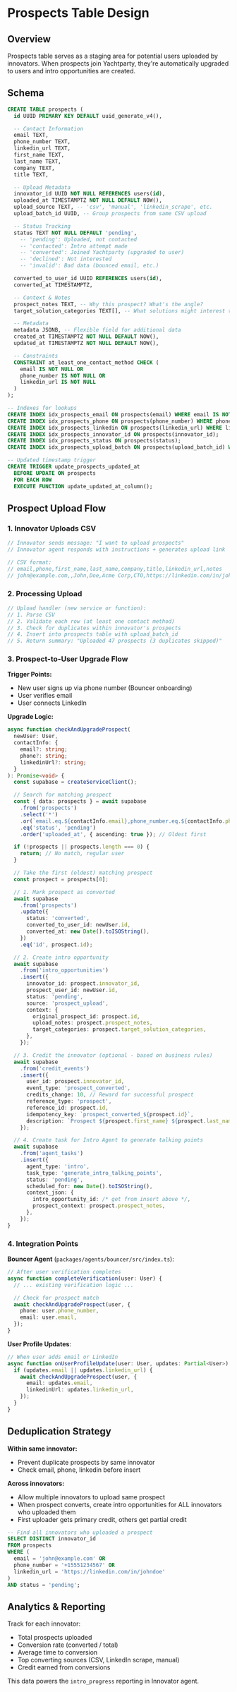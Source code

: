 # Prospects Table Design

## Overview
Prospects table serves as a staging area for potential users uploaded by innovators. When prospects join Yachtparty, they're automatically upgraded to users and intro opportunities are created.

## Schema

```sql
CREATE TABLE prospects (
  id UUID PRIMARY KEY DEFAULT uuid_generate_v4(),

  -- Contact Information
  email TEXT,
  phone_number TEXT,
  linkedin_url TEXT,
  first_name TEXT,
  last_name TEXT,
  company TEXT,
  title TEXT,

  -- Upload Metadata
  innovator_id UUID NOT NULL REFERENCES users(id),
  uploaded_at TIMESTAMPTZ NOT NULL DEFAULT NOW(),
  upload_source TEXT, -- 'csv', 'manual', 'linkedin_scrape', etc.
  upload_batch_id UUID, -- Group prospects from same CSV upload

  -- Status Tracking
  status TEXT NOT NULL DEFAULT 'pending',
    -- 'pending': Uploaded, not contacted
    -- 'contacted': Intro attempt made
    -- 'converted': Joined Yachtparty (upgraded to user)
    -- 'declined': Not interested
    -- 'invalid': Bad data (bounced email, etc.)

  converted_to_user_id UUID REFERENCES users(id),
  converted_at TIMESTAMPTZ,

  -- Context & Notes
  prospect_notes TEXT, -- Why this prospect? What's the angle?
  target_solution_categories TEXT[], -- What solutions might interest them?

  -- Metadata
  metadata JSONB, -- Flexible field for additional data
  created_at TIMESTAMPTZ NOT NULL DEFAULT NOW(),
  updated_at TIMESTAMPTZ NOT NULL DEFAULT NOW(),

  -- Constraints
  CONSTRAINT at_least_one_contact_method CHECK (
    email IS NOT NULL OR
    phone_number IS NOT NULL OR
    linkedin_url IS NOT NULL
  )
);

-- Indexes for lookups
CREATE INDEX idx_prospects_email ON prospects(email) WHERE email IS NOT NULL;
CREATE INDEX idx_prospects_phone ON prospects(phone_number) WHERE phone_number IS NOT NULL;
CREATE INDEX idx_prospects_linkedin ON prospects(linkedin_url) WHERE linkedin_url IS NOT NULL;
CREATE INDEX idx_prospects_innovator_id ON prospects(innovator_id);
CREATE INDEX idx_prospects_status ON prospects(status);
CREATE INDEX idx_prospects_upload_batch ON prospects(upload_batch_id) WHERE upload_batch_id IS NOT NULL;

-- Updated timestamp trigger
CREATE TRIGGER update_prospects_updated_at
  BEFORE UPDATE ON prospects
  FOR EACH ROW
  EXECUTE FUNCTION update_updated_at_column();
```

## Prospect Upload Flow

### 1. Innovator Uploads CSV
```typescript
// Innovator sends message: "I want to upload prospects"
// Innovator agent responds with instructions + generates upload link

// CSV format:
// email,phone,first_name,last_name,company,title,linkedin_url,notes
// john@example.com,,John,Doe,Acme Corp,CTO,https://linkedin.com/in/johndoe,Needs data platform
```

### 2. Processing Upload
```typescript
// Upload handler (new service or function):
// 1. Parse CSV
// 2. Validate each row (at least one contact method)
// 3. Check for duplicates within innovator's prospects
// 4. Insert into prospects table with upload_batch_id
// 5. Return summary: "Uploaded 47 prospects (3 duplicates skipped)"
```

### 3. Prospect-to-User Upgrade Flow

**Trigger Points:**
- New user signs up via phone number (Bouncer onboarding)
- User verifies email
- User connects LinkedIn

**Upgrade Logic:**
```typescript
async function checkAndUpgradeProspect(
  newUser: User,
  contactInfo: {
    email?: string;
    phone?: string;
    linkedinUrl?: string;
  }
): Promise<void> {
  const supabase = createServiceClient();

  // Search for matching prospect
  const { data: prospects } = await supabase
    .from('prospects')
    .select('*')
    .or(`email.eq.${contactInfo.email},phone_number.eq.${contactInfo.phone},linkedin_url.eq.${contactInfo.linkedinUrl}`)
    .eq('status', 'pending')
    .order('uploaded_at', { ascending: true }); // Oldest first

  if (!prospects || prospects.length === 0) {
    return; // No match, regular user
  }

  // Take the first (oldest) matching prospect
  const prospect = prospects[0];

  // 1. Mark prospect as converted
  await supabase
    .from('prospects')
    .update({
      status: 'converted',
      converted_to_user_id: newUser.id,
      converted_at: new Date().toISOString(),
    })
    .eq('id', prospect.id);

  // 2. Create intro opportunity
  await supabase
    .from('intro_opportunities')
    .insert({
      innovator_id: prospect.innovator_id,
      prospect_user_id: newUser.id,
      status: 'pending',
      source: 'prospect_upload',
      context: {
        original_prospect_id: prospect.id,
        upload_notes: prospect.prospect_notes,
        target_categories: prospect.target_solution_categories,
      },
    });

  // 3. Credit the innovator (optional - based on business rules)
  await supabase
    .from('credit_events')
    .insert({
      user_id: prospect.innovator_id,
      event_type: 'prospect_converted',
      credits_change: 10, // Reward for successful prospect
      reference_type: 'prospect',
      reference_id: prospect.id,
      idempotency_key: `prospect_converted_${prospect.id}`,
      description: `Prospect ${prospect.first_name} ${prospect.last_name} joined Yachtparty`,
    });

  // 4. Create task for Intro Agent to generate talking points
  await supabase
    .from('agent_tasks')
    .insert({
      agent_type: 'intro',
      task_type: 'generate_intro_talking_points',
      status: 'pending',
      scheduled_for: new Date().toISOString(),
      context_json: {
        intro_opportunity_id: /* get from insert above */,
        prospect_context: prospect.prospect_notes,
      },
    });
}
```

### 4. Integration Points

**Bouncer Agent** (`packages/agents/bouncer/src/index.ts`):
```typescript
// After user verification completes
async function completeVerification(user: User) {
  // ... existing verification logic ...

  // Check for prospect match
  await checkAndUpgradeProspect(user, {
    phone: user.phone_number,
    email: user.email,
  });
}
```

**User Profile Updates**:
```typescript
// When user adds email or LinkedIn
async function onUserProfileUpdate(user: User, updates: Partial<User>) {
  if (updates.email || updates.linkedin_url) {
    await checkAndUpgradeProspect(user, {
      email: updates.email,
      linkedinUrl: updates.linkedin_url,
    });
  }
}
```

## Deduplication Strategy

**Within same innovator:**
- Prevent duplicate prospects by same innovator
- Check email, phone, linkedin before insert

**Across innovators:**
- Allow multiple innovators to upload same prospect
- When prospect converts, create intro opportunities for ALL innovators who uploaded them
- First uploader gets primary credit, others get partial credit

```sql
-- Find all innovators who uploaded a prospect
SELECT DISTINCT innovator_id
FROM prospects
WHERE (
  email = 'john@example.com' OR
  phone_number = '+15551234567' OR
  linkedin_url = 'https://linkedin.com/in/johndoe'
)
AND status = 'pending';
```

## Analytics & Reporting

Track for each innovator:
- Total prospects uploaded
- Conversion rate (converted / total)
- Average time to conversion
- Top converting sources (CSV, LinkedIn scrape, manual)
- Credit earned from conversions

This data powers the `intro_progress` reporting in Innovator agent.

